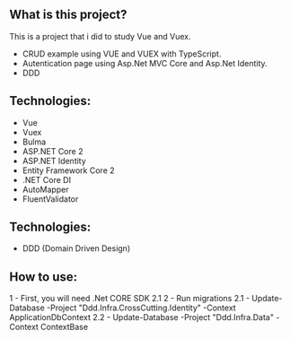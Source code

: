 ## What is this project?
This is a project that i did to study Vue and Vuex. 
- CRUD example using VUE and VUEX with TypeScript.
- Autentication page using Asp.Net MVC Core and Asp.Net Identity.
- DDD 


## Technologies:
- Vue
- Vuex
- Bulma
- ASP.NET Core 2
- ASP.NET Identity
- Entity Framework Core 2
- .NET Core DI
- AutoMapper
- FluentValidator

## Technologies:
- DDD (Domain Driven Design) 


## How to use:
1 - First, you will need .Net CORE SDK 2.1 
2 - Run migrations
2.1 - Update-Database -Project "Ddd.Infra.CrossCutting.Identity" -Context ApplicationDbContext 
2.2 - Update-Database -Project "Ddd.Infra.Data" -Context ContextBase